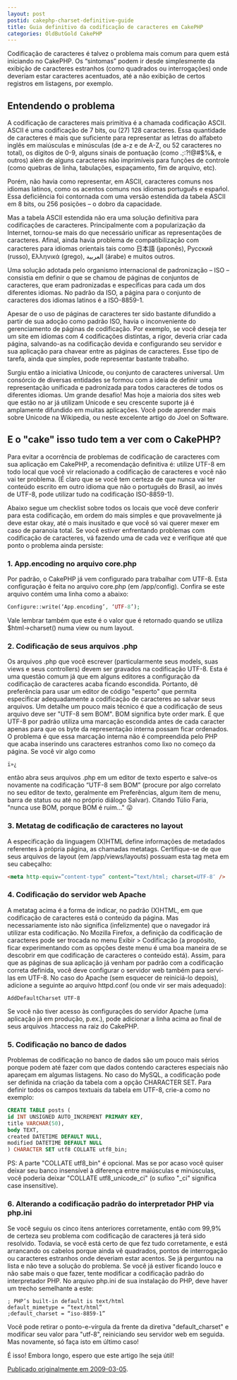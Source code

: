 ```yaml
---
layout: post
postid: cakephp-charset-definitive-guide
title: Guia definitivo da codificação de caracteres em CakePHP
categories: OldButGold CakePHP
---
```


Codificação de caracteres é talvez o problema mais comum para quem está
iniciando no CakePHP.  Os “sintomas” podem ir desde simplesmente da exibição
de caracteres estranhos (como quadrados ou interrogações) onde deveriam estar
caracteres acentuados, até a não exibição de certos registros em listagens, por
exemplo.

## Entendendo o problema

A codificação de caracteres mais primitiva é a chamada codificação ASCII.
ASCII é uma codificação de 7 bits, ou (27) 128 caracteres.  Essa quantidade
de caracteres é mais que suficiente para representar as letras do alfabeto
inglês em maiúsculas e minúsculas (de a-z e de A-Z, ou 52 caracteres no total),
os dígitos de 0-9, alguns sinais de pontuação (como .;:?!@#$%&, e outros) além
de alguns caracteres não imprimíveis para funções de controle (como quebras de
linha, tabulações, espaçamento, fim de arquivo, etc).

Porém, não havia como representar, em ASCII, caracteres comuns nos idiomas
latinos, como os acentos comuns nos idiomas portugu<em>ê</em>s e
espa<em>ñ</em>ol.  Essa deficiência foi contornada com uma versão estendida da
tabela ASCII em 8 bits, ou 256 posições – o dobro da capacidade.

Mas a tabela ASCII estendida não era uma solução definitiva para codificações
de caracteres.  Principalmente com a popularização da Internet, tornou-se mais
do que necessário unificar as representações de caracteres.  Afinal, ainda
havia problema de compatibilização com caracteres para idiomas orientais tais
como 日本語 (japonês), Русский (russo), Ελληνικά (grego), العربية (árabe) e
muitos outros.

Uma solução adotada pelo organismo internacional de padronização – ISO –
consistia em definir o que se chamou de páginas de conjuntos de caracteres, que
eram padronizadas e específicas para cada um dos diferentes idiomas.  No padrão
da ISO, a página para o conjunto de caracteres dos idiomas latinos é a
ISO-8859-1.

Apesar de o uso de páginas de caracteres ter sido bastante difundido a partir
de sua adoção como padrão ISO, havia o inconveniente do gerenciamento de páginas de codificação.  Por exemplo, se você deseja ter um site
em idiomas com 4 codificações distintas, a rigor, deveria criar cada página,
salvando-as na codificação devida e configurando seu servidor e sua aplicação
para chavear entre as páginas de caracteres.  Esse tipo de tarefa, ainda que
simples, pode representar bastante trabalho.

Surgiu então a iniciativa Unicode, ou conjunto de caracteres universal.  Um
consórcio de diversas entidades se formou com a ideia de definir uma
representação unificada e padronizada para todos caracteres de todos os
diferentes idiomas.  Um grande desafio!  Mas hoje a maioria dos sites web que
estão no ar já utilizam Unicode e seu crescente suporte já é amplamente
difundido em muitas aplicações.  Você pode aprender mais sobre Unicode na
Wikipedia, ou neste excelente artigo do Joel on Software.

## E o "cake" isso tudo tem a ver com o CakePHP?

Para evitar a ocorrência de problemas de codificação de caracteres com sua
aplicação em CakePHP, a recomendação definitiva é: utilize UTF-8 em todo
local que você vir relacionado a codificação de caracteres e você não vai ter
problema.  (É claro que se você tem certeza de que nunca vai ter conteúdo
escrito em outro idioma que não o português do Brasil, ao invés de UTF-8, pode
utilizar tudo na codificação ISO-8859-1).

Abaixo segue um checklist sobre todos os locais que você deve conferir para
esta codificação, em ordem do mais simples e que provavelmente já deve estar
okay, até o mais inusitado e que você só vai querer mexer em caso de
paranoia total.  Se você estiver enfrentando problemas com codificação de
caracteres, vá fazendo uma de cada vez e verifique até que ponto o problema
ainda persiste:

### 1. App.encoding no arquivo core.php

Por padrão, o CakePHP já vem configurado para trabalhar com UTF-8.  Esta
configuração é feita no arquivo core.php (em /app/config).  Confira se
este arquivo contém uma linha como a abaixo:

```php
Configure::write(‘App.encoding’, ‘UTF-8’);
```

Vale lembrar também que este é o valor que é retornado quando se utiliza
$html->charset() numa view ou num layout.


### 2. Codificação de seus arquivos .php

Os arquivos .php que você escrever (particularmente seus models, suas views e
seus controllers) devem ser gravados na codificação UTF-8.  Esta é uma questão
comum já que em alguns editores a configuração da codificação de caracteres
acaba ficando escondida.  Portanto, dê preferência para usar um editor de
código "esperto" que permita especificar adequadamente a codificação de
caracteres ao salvar seus arquivos.  Um detalhe um pouco mais técnico é que a
codificação de seus arquivo deve ser "UTF-8 sem BOM".  BOM significa byte order
mark.  É que UTF-8 por padrão utiliza uma marcação escondida antes de cada
caracter apenas para que os byte da representação interna possam ficar
ordenados.  O problema é que essa marcação interna não é compreendida pelo PHP
que acaba inserindo uns caracteres estranhos como lixo no começo da página.
Se você vir algo como

```
ï»¿
```

então abra seus arquivos .php em um editor de texto esperto e salve-os
novamente na codificação “UTF-8 sem BOM” (procure por algo correlato
no seu editor de texto, geralmente em Preferências, algum item de menu,
barra de status ou até no próprio diálogo Salvar). Citando Túlio Faria,
"nunca use BOM, porque BOM é ruim…" 😛

### 3. Metatag de codificação de caracteres no layout

A especificação da linguagem (X)HTML define informações de metadados
referentes à própria página, as chamadas metatags.  Certifique-se de que
seus arquivos de layout (em /app/views/layouts) possuam esta tag meta em
seu cabeçalho:

```html
<meta http-equiv=”content-type” content=”text/html; charset=UTF-8″ />
```

### 4. Codificação do servidor web Apache

A metatag acima é a forma de indicar, no padrão (X)HTML, em que codificação de
caracteres está o conteúdo da página.  Mas necessariamente isto não significa
(infelizmente) que o navegador irá utilizar esta codificação.  No Mozilla
Firefox, a definição da codificação de caracteres pode ser trocada no menu
Exibir > Codificação (a propósito, ficar experimentando com as opções deste
menu é uma boa maneira de se descobrir em que codificação de caracteres o
conteúdo está).  Assim, para que as páginas de sua aplicação já venham por
padrão com a codificação correta definida, você deve configurar o servidor web
também para serví-las em UTF-8.  No caso do Apache (sem esquecer de reiniciá-lo
depois), adicione a seguinte ao arquivo httpd.conf (ou onde vir ser mais
adequado):

```
AddDefaultCharset UTF-8
```

Se você não tiver acesso às configurações do servidor Apache (uma aplicação já
em produção, p.ex.), pode adicionar a linha acima ao final de seus arquivos
.htaccess na raiz do CakePHP.


### 5. Codificação no banco de dados

Problemas de codificação no banco de dados são um pouco mais sérios porque
podem até fazer com que dados contendo caracteres especiais não apareçam em
algumas listagens.  No caso do MySQL, a codificação pode ser definida na
criação da tabela com a opção CHARACTER SET.  Para definir todos os campos
textuais da tabela em UTF-8, crie-a como no exemplo:

```sql
CREATE TABLE posts (
id INT UNSIGNED AUTO_INCREMENT PRIMARY KEY,
title VARCHAR(50),
body TEXT,
created DATETIME DEFAULT NULL,
modified DATETIME DEFAULT NULL
) CHARACTER SET utf8 COLLATE utf8_bin;
```

PS: A parte "COLLATE utf8\_bin" é opcional.  Mas se por acaso você quiser
deixar seu banco insensível à diferença entre maiúsculas e minúsculas, você
poderia deixar "COLLATE utf8\_unicode\_ci" (o sufixo "\_ci" significa case
insensitive).

### 6. Alterando a codificação padrão do interpretador PHP via php.ini

Se você seguiu os cinco itens anteriores corretamente, então com 99,9% de
certeza seu problema com codificação de caracteres já terá sido resolvido.
Todavia, se você está certo de que fez tudo corretamente, e está arrancando os
cabelos porque ainda vê quadrados, pontos de interrogação ou caracteres
estranhos onde deveriam estar acentos.  Se já perguntou na lista e não teve a
solução do problema.  Se você já estiver ficando louco e não sabe mais o que
fazer, tente modificar a codificação padrão do interpretador PHP.  No arquivo
php.ini de sua instalação do PHP, deve haver um trecho semelhante a este:

```
; PHP’s built-in default is text/html
default_mimetype = “text/html”
;default_charset = “iso-8859-1”
```

Você pode retirar o ponto-e-vírgula da frente da diretiva "default\_charset" e
modificar seu valor para "utf-8", reiniciando seu servidor web em seguida.  Mas
novamente, só faça isto em último caso!

É isso!  Embora longo, espero que este artigo lhe seja útil!

[Publicado originalmente em 2009-03-05](https://mfandrade.wordpress.com/2009/03/05/guia-definitivo-da-codificacao-de-caracteres-no-cakephp/).
